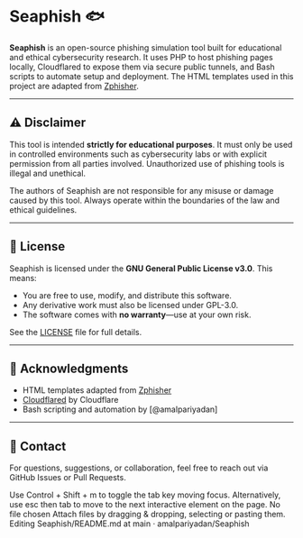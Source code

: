 # Seaphish 🐟

**Seaphish** is an open-source phishing simulation tool built for educational and ethical cybersecurity research. It uses PHP to host phishing pages locally, Cloudflared to expose them via secure public tunnels, and Bash scripts to automate setup and deployment. The HTML templates used in this project are adapted from [Zphisher](https://github.com/htr-tech/zphisher).

---

## ⚠️ Disclaimer

This tool is intended **strictly for educational purposes**. It must only be used in controlled environments such as cybersecurity labs or with explicit permission from all parties involved. Unauthorized use of phishing tools is illegal and unethical.

The authors of Seaphish are not responsible for any misuse or damage caused by this tool. Always operate within the boundaries of the law and ethical guidelines.

---

## 📜 License

Seaphish is licensed under the **GNU General Public License v3.0**. This means:

- You are free to use, modify, and distribute this software.
- Any derivative work must also be licensed under GPL-3.0.
- The software comes with **no warranty**—use at your own risk.

See the [LICENSE](LICENSE) file for full details.

---

## 🙌 Acknowledgments

- HTML templates adapted from [Zphisher](https://github.com/htr-tech/zphisher)
- [Cloudflared](https://github.com/cloudflare/cloudflared) by Cloudflare
- Bash scripting and automation by [@amalpariyadan]

---

## 💬 Contact

For questions, suggestions, or collaboration, feel free to reach out via GitHub Issues or Pull Requests.

Use Control + Shift + m to toggle the tab key moving focus. Alternatively, use esc then tab to move to the next interactive element on the page.
No file chosen
Attach files by dragging & dropping, selecting or pasting them.
Editing Seaphish/README.md at main · amalpariyadan/Seaphish 
